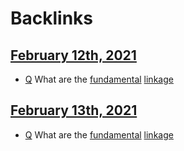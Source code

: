 
# Backlinks
## [February 12th, 2021](<February 12th, 2021.md>)
- [Q](<Q.md>) What are the [fundamental](<fundamental.md>) [linkage](<linkage.md>)

## [February 13th, 2021](<February 13th, 2021.md>)
- [Q](<Q.md>) What are the [fundamental](<fundamental.md>) [linkage](<linkage.md>)

